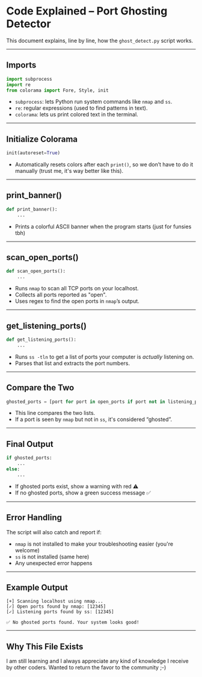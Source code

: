 # Code Explained – Port Ghosting Detector

This document explains, line by line, how the `ghost_detect.py` script works.

---

## Imports

```python
import subprocess
import re
from colorama import Fore, Style, init
```

- `subprocess`: lets Python run system commands like `nmap` and `ss`.
- `re`: regular expressions (used to find patterns in text).
- `colorama`: lets us print colored text in the terminal.

---

## Initialize Colorama

```python
init(autoreset=True)
```

- Automatically resets colors after each `print()`, so we don’t have to do it manually (trust me, it's way better like this).

---

## print_banner()

```python
def print_banner():
    ...
```

- Prints a colorful ASCII banner when the program starts (just for funsies tbh)

---

## scan_open_ports()

```python
def scan_open_ports():
    ...
```

- Runs `nmap` to scan all TCP ports on your localhost.
- Collects all ports reported as "open".
- Uses regex to find the open ports in `nmap`’s output.

---

## get_listening_ports()

```python
def get_listening_ports():
    ...
```

- Runs `ss -tln` to get a list of ports your computer is *actually* listening on.
- Parses that list and extracts the port numbers.

---

## Compare the Two

```python
ghosted_ports = [port for port in open_ports if port not in listening_ports]
```

- This line compares the two lists.
- If a port is seen by `nmap` but not in `ss`, it's considered “ghosted”.

---

## Final Output

```python
if ghosted_ports:
    ...
else:
    ...
```

- If ghosted ports exist, show a warning with red ⚠️
- If no ghosted ports, show a green success message ✅

---

## Error Handling

The script will also catch and report if:
- `nmap` is not installed to make your troubleshooting easier (you're welcome)
- `ss` is not installed (same here)
- Any unexpected error happens

---

## Example Output

```
[+] Scanning localhost using nmap...
[✓] Open ports found by nmap: [12345]
[✓] Listening ports found by ss: [12345]

✅ No ghosted ports found. Your system looks good!
```

---

## Why This File Exists

I am still learning and I always appreciate any kind of knowledge I receive by other coders.
Wanted to return the favor to the community ;-)
